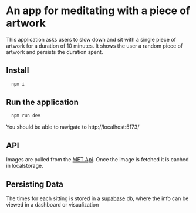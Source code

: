 # An app for meditating with a piece of artwork

This application asks users to slow down and sit with a single piece of artwork for a duration of 10 minutes. It shows the user a random piece of artwork and persists the duration spent.

## Install
```bash
  npm i
```

## Run the application
```bash
  npm run dev
```
You should be able to navigate to http://localhost:5173/

## API

Images are pulled from the [MET Api](https://metmuseum.github.io/). Once the image is fetched it is cached in localstorage.

## Persisting Data

The times for each sitting is stored in a [supabase](https://supabase.com/) db, where the info can be viewed in a dashboard or visualization

